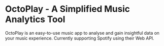# OctoPlay - A Simplified Music Analytics Tool

OctoPlay is an easy-to-use music app to analyse and gain insightful data on your
music experience. Currently supporting Spotify using their Web API.
